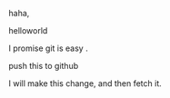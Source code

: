 haha, 

helloworld

I promise git is easy . 

push this to github


I will make this change, and then fetch it. 
